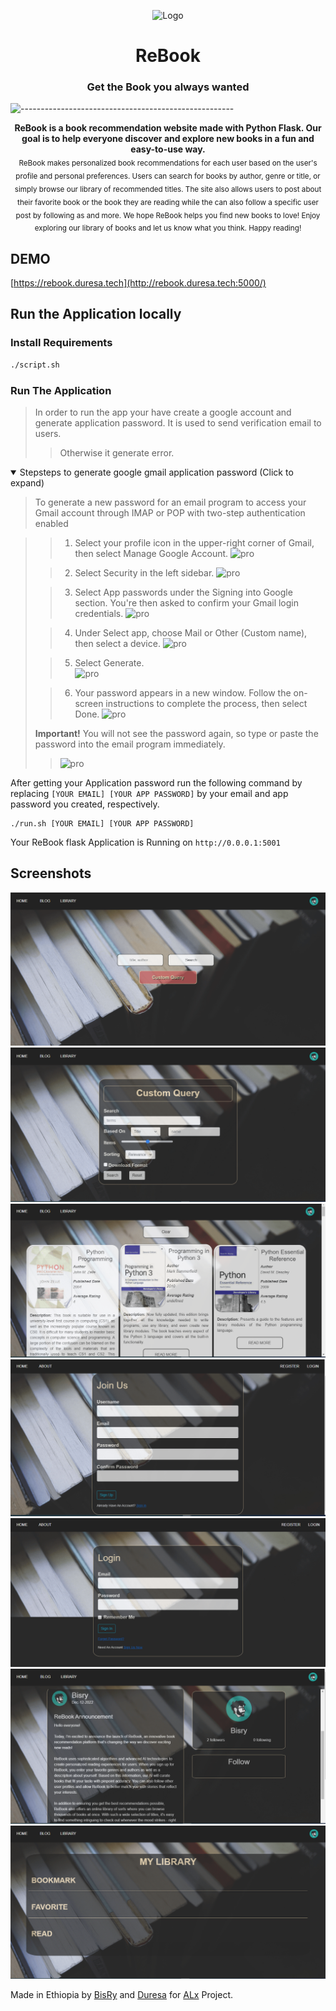 <p align="center">
  <img src="https://raw.githubusercontent.com/andreasbm/readme/master/assets/logo-shadow.png" alt="Logo" width="150" height="150" />


<h1 align="center">ReBook</h1>
<h3 align="center">Get the Book you always wanted</h3>

![-----------------------------------------------------](https://raw.githubusercontent.com/andreasbm/readme/master/assets/lines/colored.png)
</p>

<p align="center">
  <b>ReBook is a book recommendation website made with Python Flask. Our goal is to help everyone discover and explore new books in a fun and easy-to-use way. 
</b></br>
  <sub> ReBook makes personalized book recommendations for each user based on the user's profile and personal preferences. Users can search for books by author, genre or title, or simply browse our library of recommended titles. The site also allows users to post about their favorite book or the book they are reading while the can also follow a specific user post by following as and more. </sub>
  <sub>
  We hope ReBook helps you find new books to love! Enjoy exploring our library of books and let us know what you think. Happy reading! 
</sub>
</p>

## DEMO
[https://rebook.duresa.tech](http://rebook.duresa.tech:5000/)

## Run the Application locally

### Install Requirements
```bash
./script.sh
```

### Run The Application
>In order to run the app your have create a google account and generate application password.
>It is used to send verification email to users.
>>Otherwise it generate error.

<details open>
 <summary>
  Stepsteps to generate google gmail application password (Click to expand)
 </summary>

 >To generate a new password for an email program to access your Gmail account through IMAP or POP with two-step authentication enabled
 
>>1. Select your profile icon in the upper-right corner of Gmail, then select Manage Google Account.
>> ![pro](https://www.lifewire.com/thmb/5jYYfe6_0LdDPkK9WkHI3MRjlD4=/750x0/filters:no_upscale():max_bytes(150000):strip_icc():format(webp)/002_get-a-password-to-access-gmail-by-pop-imap-2-1171882-694a421d0e174036823a8c78070a7891.jpg)
> 
>> 2. Select Security in the left sidebar.
>> ![pro](https://www.lifewire.com/thmb/2cj_ju75ktcMDP51IT4moVOUi2w=/750x0/filters:no_upscale():max_bytes(150000):strip_icc():format(webp)/003_get-a-password-to-access-gmail-by-pop-imap-2-1171882-eadfd723e3ef4600b8c92d4862688d61.jpg)
> 
>> 3. Select App passwords under the Signing into Google section. You're then asked to confirm your Gmail login credentials.
>> ![pro](https://www.lifewire.com/thmb/zCBI22fcPX6cBR7LDSfdI3Qx788=/750x0/filters:no_upscale():max_bytes(150000):strip_icc():format(webp)/004_get-a-password-to-access-gmail-by-pop-imap-2-1171882-c250c452670344c58d8bf5bd830b8dfa.jpg)
> 
>> 4. Under Select app, choose Mail or Other (Custom name), then select a device.
>> ![pro](https://www.lifewire.com/thmb/TVV66FqRVp3uMBjQHr4CTf1WZF0=/750x0/filters:no_upscale():max_bytes(150000):strip_icc():format(webp)/005_get-a-password-to-access-gmail-by-pop-imap-2-1171882-4597fd9c463f4e2abd37af86acadf3ad.jpg)
>
>> 5. Select Generate. <br>
>> ![pro](https://www.lifewire.com/thmb/TVV66FqRVp3uMBjQHr4CTf1WZF0=/750x0/filters:no_upscale():max_bytes(150000):strip_icc():format(webp)/005_get-a-password-to-access-gmail-by-pop-imap-2-1171882-4597fd9c463f4e2abd37af86acadf3ad.jpg)
>
>> 6. Your password appears in a new window. Follow the on-screen instructions to complete the process, then select Done.
>> ![pro](https://www.lifewire.com/thmb/omrDSOD5t_DVGFhxITp--hU6X8g=/750x0/filters:no_upscale():max_bytes(150000):strip_icc():format(webp)/007_get-a-password-to-access-gmail-by-pop-imap-2-1171882-b1b9848151a6477eae4778b5c4e4295a.jpg)
>
> <strong>Important!</strong> You will not see the password again, so type or paste the password into the email program immediately.
>> ![pro](https://www.lifewire.com/thmb/TVV66FqRVp3uMBjQHr4CTf1WZF0=/750x0/filters:no_upscale():max_bytes(150000):strip_icc():format(webp)/005_get-a-password-to-access-gmail-by-pop-imap-2-1171882-4597fd9c463f4e2abd37af86acadf3ad.jpg)
 
</details>

After getting your Application password run the following command by replacing `[YOUR EMAIL] [YOUR APP PASSWORD]` by your email and app password you created, respectively. 

```
./run.sh [YOUR EMAIL] [YOUR APP PASSWORD]
```

Your ReBook flask Application is Running on ` http://0.0.0.1:5001 `

## Screenshots
![landing](images/landing-min.png)
![custom search](images/custom-search-min.png)
![search](images/search-min.png)
![register](images/register-min.png)
![login](images/login-min.png)
![blog](images/blog-min.png)
![library](images/library-min.png)

Made in Ethiopia by [BisRy](https://github.com/bisryy) and [Duresa](https://github.com/duressa-feyissa) for [ALx](https://alx.app) Project.
